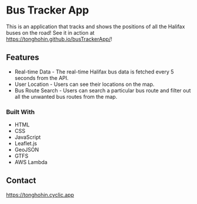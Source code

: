 # Bus Tracker App

This is an application that tracks and shows the positions of all the Halifax buses on the road!
See it in action at https://tonghohin.github.io/busTrackerApp/!

## Features

- Real-time Data - The real-time Halifax bus data is fetched every 5 seconds from the API.
- User Location - Users can see their locations on the map.
- Bus Route Search - Users can search a particular bus route and filter out all the unwanted bus routes from the map.

### Built With

- HTML
- CSS
- JavaScript
- Leaflet.js
- GeoJSON
- GTFS
- AWS Lambda

## Contact

https://tonghohin.cyclic.app
